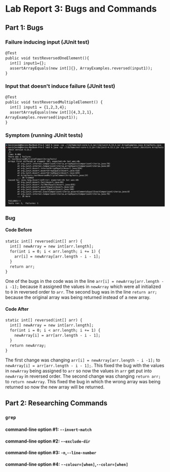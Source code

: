# Lab Report 3: Bugs and Commands
## Part 1: Bugs
### Failure inducing input (JUnit test)
```
@Test 
public void testReversedOneElement(){
  int[] input1={};
  assertArrayEquals(new int[]{}, ArrayExamples.reversed(input1));
}
```
###  Input that doesn't induce failure (JUnit test)
```
@Test
public void testReversedMultipleElement() {
  int[] input1 = {1,2,3,4};
  assertArrayEquals(new int[]{4,3,2,1}, ArrayExamples.reversed(input1));
}
```
### Symptom (running JUnit tests)
![image](/tests.png)
### Bug
#### Code Before
```
static int[] reversed(int[] arr) {
  int[] newArray = new int[arr.length];
  for(int i = 0; i < arr.length; i += 1) {
    arr[i] = newArray[arr.length - i - 1];
  }
  return arr;
}
```
One of the bugs in the code was in the line `arr[i] = newArray[arr.length - i -1];` because it assigned the values in `newArray` which were all initialized to `0` in reversed order to `arr`. The second bug was in the line `return arr;` because the original array was being returned instead of a new array.
#### Code After
```
static int[] reversed(int[] arr) {
  int[] newArray = new int[arr.length];
  for(int i = 0; i < arr.length; i += 1) {
    newArray[i] = arr[arr.length - i - 1];
  }
  return newArray;
}
```
The first change was changing `arr[i] = newArray[arr.length - i -1];` to `newArray[i] = arr[arr.length - i - 1];`. This fixed the bug with the values in `newArray` being assigned to `arr` so now the values in `arr` get put into `newArray` in reversed order. The second change was changing `return arr;` to `return newArray`. This fixed the bug in which the wrong array was being returned so now the new array will be returned.

## Part 2: Researching Commands
### `grep` 
#### command-line option #1: `--invert-match`
#### command-line option #2: `--exclude-dir`
#### command-line option #3: `-n`,`--line-number`
#### command-line option #4: `--colour=[when]`,`--color=[when]`

